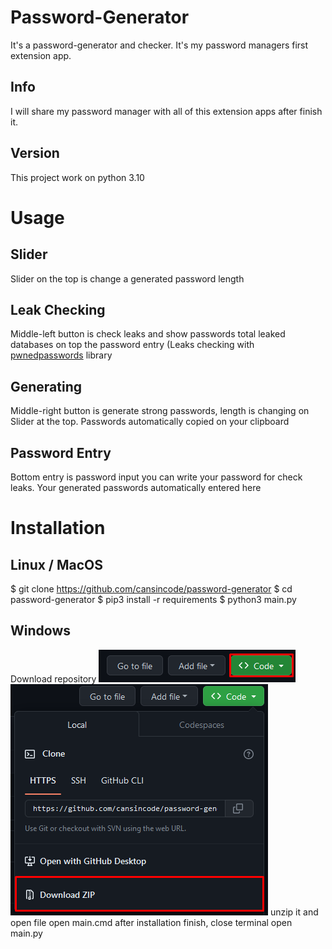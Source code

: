 # Password-Generator
It's a password-generator and checker. It's my password managers first extension app.
## Info
I will share my password manager with all of this extension apps after finish it.

## Version
This project work on python 3.10

# Usage
## Slider
Slider on the top is change a generated password length
## Leak Checking
Middle-left button is check leaks and show passwords total leaked databases on top the password entry (Leaks checking with <a href="https://pypi.org/project/pwnedpasswords">pwnedpasswords</a> library
## Generating
Middle-right button is generate strong passwords, length is changing on Slider at the top. Passwords automatically copied on your clipboard
## Password Entry
Bottom entry is password input you can write your password for check leaks. Your generated passwords automatically entered here

# Installation
## Linux / MacOS
$ git clone https://github.com/cansincode/password-generator
$ cd password-generator
$ pip3 install -r requirements
$ python3 main.py
## Windows
Download repository
<img src="https://github.com/cansincode/password-generator/blob/496d65f3dc57898b1f87a35cb4bf807853ff4b8b/Screenshots/Screenshot_2.png">
<img src="https://github.com/cansincode/password-generator/blob/496d65f3dc57898b1f87a35cb4bf807853ff4b8b/Screenshots/Screenshot_3.png">
unzip it and open file
open main.cmd
after installation finish, close terminal
open main.py
